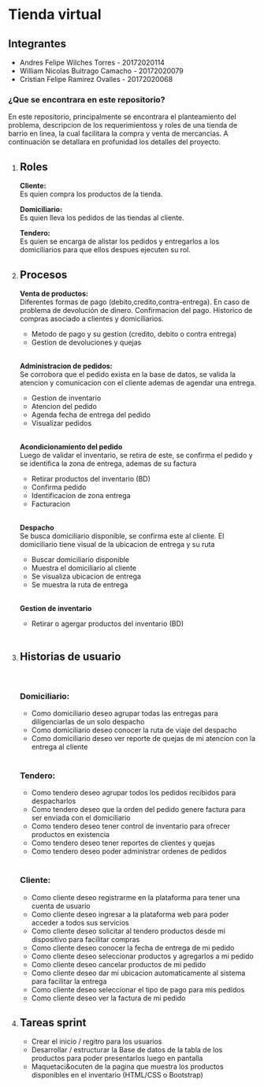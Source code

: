 <h1>Tienda virtual</h1>
<h2>Integrantes</h2>
<ul>
  <li>Andres Felipe Wilches Torres - 20172020114</li>
  <li>William Nicolas Buitrago Camacho - 20172020079</li>
  <li>Cristian Felipe Ramirez Ovalles - 20172020068</li>
</ul>
<h3>¿Que se encontrara en este repositorio?</h3>
<p>En este repositorio, principalmente se encontrara el planteamiento del problema, descripcion de los requerimientoss y roles de una tienda de barrio en linea, la cual facilitara la compra y venta de mercancias. A continuaci&oacuten se detallara en profunidad los detalles del proyecto.</p>
<ol>
  <li><h2>Roles</h2></li>  
  <p><b>Cliente:</b></br>Es quien compra los productos de la tienda.</p>
  <p><b>Domiciliario:</b></br>Es quien lleva los pedidos de las tiendas al cliente.</p>
  <p><b>Tendero:</b></br>Es quien se encarga de alistar los pedidos y entregarlos a los domiciliarios para que ellos despues ejecuten su rol.</p>
  <li><h2>Procesos</h2></li>
  <p><b>Venta de productos:</b></br>Diferentes formas de pago (debito,credito,contra-entrega). En caso de problema de devoluci&oacuten de dinero. Confirmacion del pago. Historico de compras asociado a clientes y domiciliarios.</p>
  <ul>
    <li>Metodo de pago y su gestion (credito, debito o contra entrega)</li>
    <li>Gestion de devoluciones y quejas</li>
  </ul></br>
  <p><b>Administracion de pedidos:</b></br>Se corrobora que el pedido exista en la base de datos, se valida la atencion y comunicacion con el cliente ademas de agendar una entrega.</p>
  <ul>
    <li>Gestion de inventario</li>
    <li>Atencion del pedido</li>
    <li>Agenda fecha de entrega del pedido</li>
    <li>Visualizar pedidos</li>
  </ul></br>
  <p><b>Acondicionamiento del pedido</b></br>Luego de validar el inventario, se retira de este, se confirma el pedido y se identifica la zona de entrega, ademas de su factura</p>
  <ul>
    <li>Retirar productos del inventario (BD)</li>
    <li>Confirma pedido</li>
    <li>Identificacion de zona entrega</li>
    <li>Facturacion</li>
  </ul></br>
  <p><b>Despacho</b></br>Se busca domiciliario disponible, se confirma este al cliente. El domiciliario tiene visual de la ubicacion de entrega y su ruta</p>
  <ul>
    <li>Buscar domiciliario disponible</li>
    <li>Muestra el domiciliario al cliente</li>
    <li>Se visualiza ubicacion de entrega</li>
    <li>Se muestra la ruta de entrega</li>
  </ul></br>
  <p><b>Gestion de inventario</b></p>
  <ul>
    <li>Retirar  o agergar productos del inventario (BD)</li>
  </ul></br>
  <li><h2>Historias de usuario</h2></li>
  </br><h3>Domiciliario:</h3>
  <ul>
    <li>Como domiciliario deseo agrupar todas las entregas para diligenciarlas de un solo despacho</li>
    <li>Como domiciliario deseo conocer la ruta de viaje del despacho</li>
    <li>Como domiciliario deseo ver reporte de quejas de mi atencion con la entrega al cliente</li>
  </ul>
  </br><h3>Tendero:</h3>
  <ul>
    <li>Como tendero deseo agrupar todos los pedidos recibidos para despacharlos</li> 
    <li>Como tendero deseo  que la orden del pedido genere factura para ser enviada con el domiciliario</li>
    <li>Como tendero deseo tener control de inventario para ofrecer productos en existencia</li>
    <li>Como tendero deseo tener reportes de clientes y quejas</li>
    <li>Como tendero deseo poder administrar ordenes de pedidos</li>
  </ul>
  </br><h3>Cliente:</h3>
  <ul>
    <li>Como cliente deseo registrarme en la plataforma para tener una cuenta de usuario</li>
    <li>Como cliente deseo ingresar a la plataforma web para poder acceder a todos sus servicios</li> 
    <li>Como cliente deseo solicitar al tendero productos desde mi dispositivo para facilitar compras</li> 
    <li>Como cliente deseo conocer la fecha de entrega de mi pedido</li>
    <li>Como cliente deseo seleccionar productos y agregarlos a mi pedido</li>
    <li>Como cliente deseo cancelar productos de mi pedido</li>
    <li>Como cliente deseo dar mi ubicacion automaticamente al sistema para facilitar la entrega</li>
    <li>Como cliente deseo seleccionar el tipo de pago para mis pedidos</li>
    <li>Como cliente deseo ver la factura de mi pedido</li>
  </ul>
  <li><h2>Tareas sprint</h2></li>
  <ul>
    <li>Crear el inicio / regitro para los usuarios</li>
    <li>Desarrollar / estructurar la Base de datos de la tabla de los productos para poder presentarlos luego en pantalla</li>
    <li>Maquetaci&ocuten de la pagina que muestra los productos disponibles en el inventario (HTML/CSS o  Bootstrap)</li>
  </ul>
</ol>
